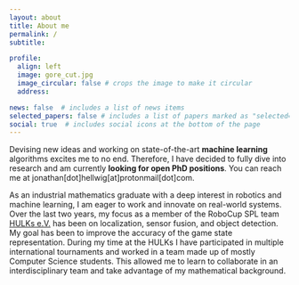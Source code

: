 ```yaml
---
layout: about
title: About me
permalink: /
subtitle: 

profile:
  align: left
  image: gore_cut.jpg
  image_circular: false # crops the image to make it circular
  address: 

news: false  # includes a list of news items
selected_papers: false # includes a list of papers marked as "selected={true}"
social: true  # includes social icons at the bottom of the page
---
```

Devising new ideas and working on state-of-the-art **machine learning** algorithms excites me to no end. Therefore, I have decided to fully dive into research and am currently **looking for open PhD positions**. You can reach me at jonathan[dot]hellwig[at]protonmail[dot]com.

As an industrial mathematics graduate with a deep interest in robotics and machine learning, I am eager to work and innovate on real-world systems. Over the last two years, my focus as a member of the RoboCup SPL team [HULKs e.V.](https://hulks.de/) has been on localization, sensor fusion, and object detection. My goal has been to improve the accuracy of the game state representation. During my time at the HULKs I have participated in multiple international tournaments and worked in a team made up of mostly Computer Science students. This allowed me to learn to collaborate in an interdisciplinary team and take advantage of my mathematical background.
